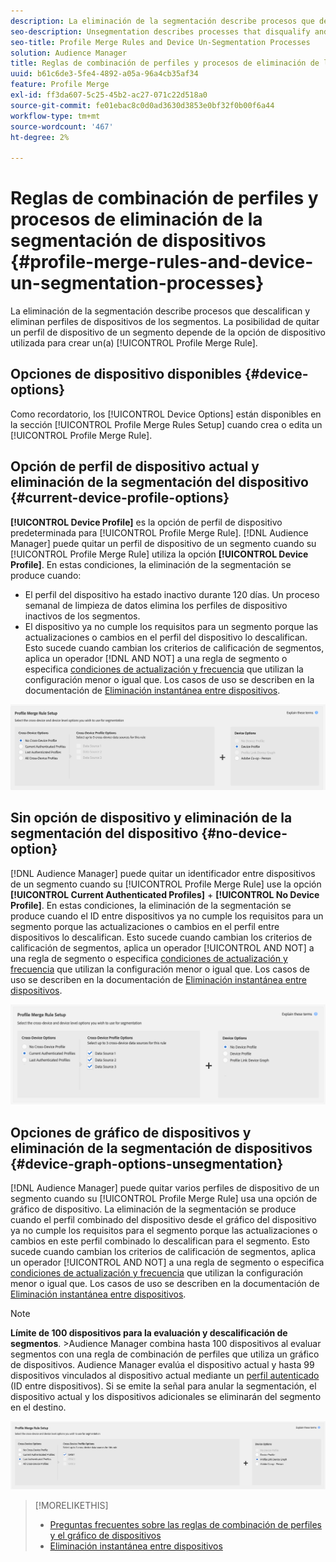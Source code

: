 ```yaml
---
description: La eliminación de la segmentación describe procesos que descalifican y eliminan perfiles de dispositivos de los segmentos. La posibilidad de quitar un perfil de dispositivo de un segmento depende de la opción de dispositivo que se use para crear una regla de combinación de perfiles.
seo-description: Unsegmentation describes processes that disqualify and remove device profiles from segments. Your ability to remove a device profile from a segment depends on the device option used to create a Profile Merge Rule.
seo-title: Profile Merge Rules and Device Un-Segmentation Processes
solution: Audience Manager
title: Reglas de combinación de perfiles y procesos de eliminación de la segmentación de dispositivos
uuid: b61c6de3-5fe4-4892-a05a-96a4cb35af34
feature: Profile Merge
exl-id: ff3da607-5c25-45b2-ac27-071c22d518a0
source-git-commit: fe01ebac8c0d0ad3630d3853e0bf32f0b00f6a44
workflow-type: tm+mt
source-wordcount: '467'
ht-degree: 2%

---
```


# Reglas de combinación de perfiles y procesos de eliminación de la segmentación de dispositivos {#profile-merge-rules-and-device-un-segmentation-processes}

La eliminación de la segmentación describe procesos que descalifican y eliminan perfiles de dispositivos de los segmentos. La posibilidad de quitar un perfil de dispositivo de un segmento depende de la opción de dispositivo utilizada para crear un(a) [!UICONTROL Profile Merge Rule].

## Opciones de dispositivo disponibles {#device-options}

Como recordatorio, los [!UICONTROL Device Options] están disponibles en la sección [!UICONTROL Profile Merge Rules Setup] cuando crea o edita un [!UICONTROL Profile Merge Rule].

## Opción de perfil de dispositivo actual y eliminación de la segmentación del dispositivo {#current-device-profile-options}

**[!UICONTROL Device Profile]** es la opción de perfil de dispositivo predeterminada para [!UICONTROL Profile Merge Rule]. [!DNL Audience Manager] puede quitar un perfil de dispositivo de un segmento cuando su [!UICONTROL Profile Merge Rule] utiliza la opción **[!UICONTROL Device Profile]**. En estas condiciones, la eliminación de la segmentación se produce cuando:

* El perfil del dispositivo ha estado inactivo durante 120 días. Un proceso semanal de limpieza de datos elimina los perfiles de dispositivo inactivos de los segmentos.
* El dispositivo ya no cumple los requisitos para un segmento porque las actualizaciones o cambios en el perfil del dispositivo lo descalifican. Esto sucede cuando cambian los criterios de calificación de segmentos, aplica un operador [!DNL AND NOT] a una regla de segmento o especifica [condiciones de actualización y frecuencia](../segments/recency-and-frequency.md) que utilizan la configuración menor o igual que. Los casos de uso se describen en la documentación de [Eliminación instantánea entre dispositivos](instant-cross-device-suppression.md).

![solo-dispositivo](assets/device-only.png)

## Sin opción de dispositivo y eliminación de la segmentación del dispositivo {#no-device-option}

[!DNL Audience Manager] puede quitar un identificador entre dispositivos de un segmento cuando su [!UICONTROL Profile Merge Rule] use la opción **[!UICONTROL Current Authenticated Profiles]** + **[!UICONTROL No Device Profile]**. En estas condiciones, la eliminación de la segmentación se produce cuando el ID entre dispositivos ya no cumple los requisitos para un segmento porque las actualizaciones o cambios en el perfil entre dispositivos lo descalifican. Esto sucede cuando cambian los criterios de calificación de segmentos, aplica un operador [!UICONTROL AND NOT] a una regla de segmento o especifica [condiciones de actualización y frecuencia](../segments/recency-and-frequency.md) que utilizan la configuración menor o igual que. Los casos de uso se describen en la documentación de [Eliminación instantánea entre dispositivos](instant-cross-device-suppression.md).

![](assets/current-no-device.png)

## Opciones de gráfico de dispositivos y eliminación de la segmentación de dispositivos {#device-graph-options-unsegmentation}

[!DNL Audience Manager] puede quitar varios perfiles de dispositivo de un segmento cuando su [!UICONTROL Profile Merge Rule] usa una opción de gráfico de dispositivo. La eliminación de la segmentación se produce cuando el perfil combinado del dispositivo desde el gráfico del dispositivo ya no cumple los requisitos para el segmento porque las actualizaciones o cambios en este perfil combinado lo descalifican para el segmento. Esto sucede cuando cambian los criterios de calificación de segmentos, aplica un operador [!UICONTROL AND NOT] a una regla de segmento o especifica [condiciones de actualización y frecuencia](../segments/recency-and-frequency.md) que utilizan la configuración menor o igual que. Los casos de uso se describen en la documentación de [Eliminación instantánea entre dispositivos](instant-cross-device-suppression.md).

>[!NOTE]
>
>**Límite de 100 dispositivos para la evaluación y descalificación de segmentos**.
>&#x200B;>Audience Manager combina hasta 100 dispositivos al evaluar segmentos con una regla de combinación de perfiles que utiliza un gráfico de dispositivos. Audience Manager evalúa el dispositivo actual y hasta 99 dispositivos vinculados al dispositivo actual mediante un [perfil autenticado](../../reference/visitor-authentication-states.md) (ID entre dispositivos). Si se emite la señal para anular la segmentación, el dispositivo actual y los dispositivos adicionales se eliminarán del segmento en el destino.

![](assets/last-device-graph.png)

>[!MORELIKETHIS]
>
>* [Preguntas frecuentes sobre las reglas de combinación de perfiles y el gráfico de dispositivos](../../faq/faq-profile-merge.md)
>* [Eliminación instantánea entre dispositivos](instant-cross-device-suppression.md)
